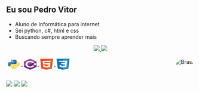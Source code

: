 ## Eu sou Pedro Vitor
- Aluno de Informática para internet
- Sei python, c#, html e css
- Buscando sempre aprender mais

<div align="center">
  <a href="https://github.com/PedroVitorCarFerSilva">
  <img height="180em" src="https://github-readme-stats.vercel.app/api?username=PedroVitorCarFerSilva&show_icons=true&theme=dracula&include_all_commits=true&count_private=true"/>
  <img height="180em" src="https://github-readme-stats.vercel.app/api/top-langs/?username=PedroVitorCarFerSilva&layout=compact&langs_count=7&theme=dracula"/>
</div>
  
 <div style="display: inline_block"><br>
  <img align="center" alt="cobra" height="30" width="40" src="https://raw.githubusercontent.com/devicons/devicon/master/icons/python/python-original.svg">
  <img align="center" alt="dó sustenido" height="30" width="40" src="https://raw.githubusercontent.com/devicons/devicon/master/icons/csharp/csharp-original.svg">
  <img align="center" alt="sites" height="30" width="40" src="https://raw.githubusercontent.com/devicons/devicon/master/icons/html5/html5-original.svg">
  <img align="center" alt="cascatas" height="30" width="40" src="https://raw.githubusercontent.com/devicons/devicon/master/icons/css3/css3-original.svg">
  <img align="right" alt="Brasil" height="150" style="border-radius:50px;" src="https://cdn.discordapp.com/attachments/866402854066847758/1057609464066359416/galvantula_6x.png">
</div>
 
  ##
 
<div> 
  <a href="https://youtube.com/c/josilmarx" target="_blank"><img src="https://img.shields.io/badge/YouTube-FF0000?style=for-the-badge&logo=youtube&logoColor=white" target="_blank"></a>
  <a href="https://twitter.com/oRoge_" target="_blank"><img src="https://img.shields.io/badge/Twitter-1DA1F2?style=for-the-badge&logo=twitter&logoColor=white" target="_blank"></a> 
  <a href="https://www.instagram.com/_josilmar_oficial" target="_blank"><img src="https://img.shields.io/badge/-Instagram-%23E4405F?style=for-the-badge&logo=instagram&logoColor=white" target="_blank"></a>
<!---
PedroVitorCarFerSilva/PedroVitorCarFerSilva is a ✨ special ✨ repository because its `README.md` (this file) appears on your GitHub profile.
You can click the Preview link to take a look at your changes.
--->
